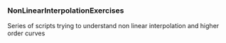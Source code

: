 ### NonLinearInterpolationExercises
Series of scripts trying to understand non linear interpolation and higher order curves
